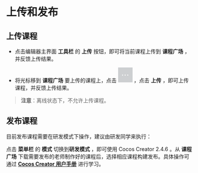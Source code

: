 # 上传和发布

## 上传课程

- 点击编辑器主界面 **工具栏** 的 **上传** 按钮，即可将当前课程上传到 **课程广场** ，并反馈上传结果。

- 将光标移到 **课程广场** 要上传的课程上，点击 ![更多](../img/lesson_more.png) ，点击 **上传** ，即可上传课程，并反馈上传结果。

> **注意**：离线状态下，不允许上传课程。

## 发布课程

目前发布课程需要在研发模式下操作，建议由研发同学来执行：

点击 **菜单栏** 的 **模式** 切换到**研发模式** ，即可使用 Cocos Creator 2.4.6 。从 **课程广场** 下载需要发布的老师制作好的课程后，选择相应课程构建发布。具体操作可通过 [**Cocos Creator 用户手册**](https://docs.cocos.com/creator/manual/zh/getting-started/basics/preview-build.html) 进行学习。
